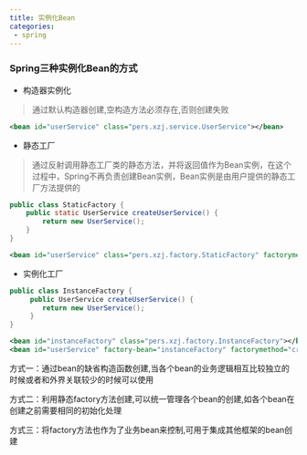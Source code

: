 ```yaml
---
title: 实例化Bean
categories:
 - spring
---
```


### Spring三种实例化Bean的方式

- 构造器实例化

> 通过默认构造器创建,空构造方法必须存在,否则创建失败
```xml
<bean id="userService" class="pers.xzj.service.UserService"></bean>
```

- 静态工厂

> 通过反射调用静态工厂类的静态方法，并将返回值作为Bean实例，在这个过程中，Spring不再负责创建Bean实例，Bean实例是由用户提供的静态工厂方法提供的

```java
public class StaticFactory {
    public static UserService createUserService() {
        return new UserService();
    }
}
```

```xml
<bean id="userService" class="pers.xzj.factory.StaticFactory" factorymethod="createUserService"></bean>
```

- 实例化工厂

```java
public class InstanceFactory {
     public UserService createUserService() {
        return new UserService();
     }
}
```

```xml
<bean id="instanceFactory" class="pers.xzj.factory.InstanceFactory"></bean>
<bean id="userService" factory-bean="instanceFactory" factorymethod="createUserService"></bean>
```

方式一：通过bean的缺省构造函数创建,当各个bean的业务逻辑相互比较独立的时候或者和外界关联较少的时候可以使用

方式二：利用静态factory方法创建,可以统一管理各个bean的创建,如各个bean在创建之前需要相同的初始化处理

方式三：将factory方法也作为了业务bean来控制,可用于集成其他框架的bean创建


